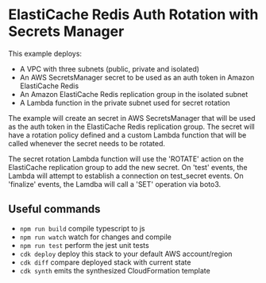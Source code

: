 # ElastiCache Redis Auth Rotation with Secrets Manager

This example deploys:
* A VPC with three subnets (public, private and isolated)
* An AWS SecretsManager secret to be used as an auth token in Amazon ElastiCache Redis
* An Amazon ElastiCache Redis replication group in the isolated subnet
* A Lambda function in the private subnet used for secret rotation

The example will create an secret in AWS SecretsManager that will be used as the auth token in the ElastiCache Redis replication group. The secret will have a rotation policy defined and a custom Lambda function that will be called whenever the secret needs to be rotated.

The secret rotation Lambda function will use the 'ROTATE' action on the ElastiCache replication group to add the new secret. On 'test' events, the Lambda will attempt to establish a connection on test_secret events. On 'finalize' events, the Lamdba will call a 'SET' operation via boto3.


## Useful commands

 * `npm run build`   compile typescript to js
 * `npm run watch`   watch for changes and compile
 * `npm run test`    perform the jest unit tests
 * `cdk deploy`      deploy this stack to your default AWS account/region
 * `cdk diff`        compare deployed stack with current state
 * `cdk synth`       emits the synthesized CloudFormation template
